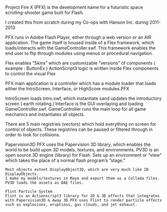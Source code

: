 Project Fire X (PFX) is the development name for a futuristic space scrolling-shooter game built for Flash.

I created this from scratch during my Co-ops with Hanson Inc. during 2011-2013

PFX runs in Adobe Flash Player, either through a web version or an AIR application.
The game itself is housed inside of a Flex framework, which loads/interacts with the GameController.swf.
This framework enables the end user to flip through modules using menus or procedural navigation.

Flex enables “Skins” which are customizable “versions” of components ( example : ButtonEx )
ActionScript3 logic is written inside Flex components to control the visual Flex

PFX main application is a controller which has a module loader that loads either the IntroScreen, Interface, or HighScore modules.PFX

IntroScreen loads Intro.swf, which instantiate sand updates the introductory screen ( earth rotating.)
Interface is the GUI overlaying and loading GameController.swf. GameController runs the main loop for all game mechanics and instantiates all objects.

There are 5 main registries (vectors) which hold everything on screen for control of objects. These registries can be paused or filtered through in order to look for collisions.

Papervision3D
    PFX uses the Papervision 3D library, which enables the world to be build upon 3D models, textures, and environments.
    PV3D is an open source 3D engine (library) for Flash. Sets up an environment or “view” which takes the place of a normal flash program’s “stage.”
    
    Most objects extent DisplayObject3D, which are very much like 2D DisplayObjects.
    I make my models/textures in Maya and export them as a Collada files. PV3D loads the assets as DAE files.

    Flint Particle System
    Flint is an Actionscript3 library for 2D & 3D effects that integrates with Papervision3D & Away 3D PFX uses Flint to render particle effects such as explosions, eruptions, gas clouds, and jet exhaust.
